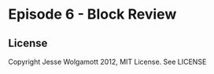 Episode 6 - Block Review
=====================================


License
-------

Copyright Jesse Wolgamott 2012, MIT License. See LICENSE

